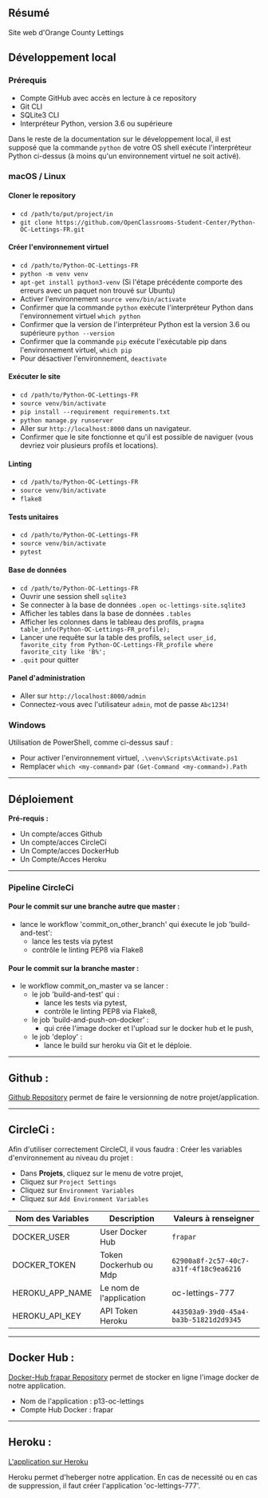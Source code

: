 ## Résumé

Site web d'Orange County Lettings

## Développement local

### Prérequis

- Compte GitHub avec accès en lecture à ce repository
- Git CLI
- SQLite3 CLI
- Interpréteur Python, version 3.6 ou supérieure

Dans le reste de la documentation sur le développement local, il est supposé que la commande `python` de votre OS shell exécute l'interpréteur Python ci-dessus (à moins qu'un environnement virtuel ne soit activé).

### macOS / Linux

#### Cloner le repository

- `cd /path/to/put/project/in`
- `git clone https://github.com/OpenClassrooms-Student-Center/Python-OC-Lettings-FR.git`

#### Créer l'environnement virtuel

- `cd /path/to/Python-OC-Lettings-FR`
- `python -m venv venv`
- `apt-get install python3-venv` (Si l'étape précédente comporte des erreurs avec un paquet non trouvé sur Ubuntu)
- Activer l'environnement `source venv/bin/activate`
- Confirmer que la commande `python` exécute l'interpréteur Python dans l'environnement virtuel
`which python`
- Confirmer que la version de l'interpréteur Python est la version 3.6 ou supérieure `python --version`
- Confirmer que la commande `pip` exécute l'exécutable pip dans l'environnement virtuel, `which pip`
- Pour désactiver l'environnement, `deactivate`

#### Exécuter le site

- `cd /path/to/Python-OC-Lettings-FR`
- `source venv/bin/activate`
- `pip install --requirement requirements.txt`
- `python manage.py runserver`
- Aller sur `http://localhost:8000` dans un navigateur.
- Confirmer que le site fonctionne et qu'il est possible de naviguer (vous devriez voir plusieurs profils et locations).

#### Linting

- `cd /path/to/Python-OC-Lettings-FR`
- `source venv/bin/activate`
- `flake8`

#### Tests unitaires

- `cd /path/to/Python-OC-Lettings-FR`
- `source venv/bin/activate`
- `pytest`

#### Base de données

- `cd /path/to/Python-OC-Lettings-FR`
- Ouvrir une session shell `sqlite3`
- Se connecter à la base de données `.open oc-lettings-site.sqlite3`
- Afficher les tables dans la base de données `.tables`
- Afficher les colonnes dans le tableau des profils, `pragma table_info(Python-OC-Lettings-FR_profile);`
- Lancer une requête sur la table des profils, `select user_id, favorite_city from
  Python-OC-Lettings-FR_profile where favorite_city like 'B%';`
- `.quit` pour quitter

#### Panel d'administration

- Aller sur `http://localhost:8000/admin`
- Connectez-vous avec l'utilisateur `admin`, mot de passe `Abc1234!`

### Windows

Utilisation de PowerShell, comme ci-dessus sauf :

- Pour activer l'environnement virtuel, `.\venv\Scripts\Activate.ps1` 
- Remplacer `which <my-command>` par `(Get-Command <my-command>).Path`

---

## Déploiement

**Pré-requis :**

- Un compte/acces Github
- Un compte/acces CircleCi
- Un Compte/acces DockerHub
- Un Compte/Acces Heroku

---

### Pipeline CircleCi

#### Pour le commit sur une branche autre que master :

- lance le workflow 'commit_on_other_branch' qui éxecute le job 'build-and-test':
    - lance les tests via pytest
    - contrôle le linting PEP8 via Flake8

#### Pour le commit sur la branche master : 

- le workflow commit_on_master va se lancer :
     - le job 'build-and-test' qui :
        - lance les tests via pytest,
        - contrôle le linting PEP8 via Flake8,
     - le job 'build-and-push-on-docker' :   
        - qui crée l'image docker et l'upload sur le docker hub et le push,
     - le job 'deploy' :      
        - lance le build sur heroku via Git et le déploie.

---

## Github :

[Github Repository](https://github.com/FraPar/P-13_OC_Lettings) permet de faire le versionning de notre projet/application.

---

## CircleCi :

Afin d'utiliser correctement CircleCI, il vous faudra :
Créer les variables d'environnement au niveau du projet :
  - Dans **Projets**, cliquez sur le menu de votre projet,
  - Cliquez sur `Project Settings`
  - Cliquez sur `Environment Variables`  
  - Cliquez sur `Add Environment Variables`  


|   Nom des Variables  |   Description   |   Valeurs à renseigner   |
|---    |---   |---    |
|   DOCKER_USER   |   User Docker Hub   |   `frapar`   |
|   DOCKER_TOKEN   |   Token Dockerhub ou Mdp   |   `62900a8f-2c57-40c7-a31f-4f18c9ea6216`   |
| HEROKU_APP_NAME | Le nom de l'application | oc-lettings-777 |
|   HEROKU_API_KEY |  API Token Heroku  |   `443503a9-39d0-45a4-ba3b-51821d2d9345`   |
---

## Docker Hub :

[Docker-Hub frapar Repository](https://hub.docker.com/repository/docker/frapar/p-13_oc_lettings) permet de stocker en ligne l'image docker de notre application.  

- Nom de l'application : p13-oc-lettings
- Compte Hub Docker : frapar

---

## Heroku :
[L'application sur Heroku](https://oc-lettings-777.herokuapp.com/)  

Heroku permet d'heberger notre application.
En cas de necessité ou en cas de suppression, il faut créer l'application 'oc-lettings-777'.  
